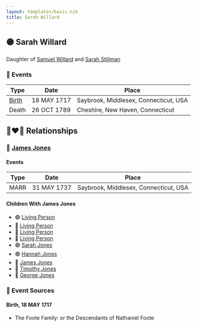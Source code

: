 ```yaml
---
layout: templates/basic.njk
title: Sarah Willard
---
```

## 🟣 Sarah Willard

Daughter of [Samuel Willard](/people/1/12362566) and [Sarah Stillman](/people/9/9722974)

### 📆 Events

Type | Date | Place
------ | ------ | ------
[Birth](#event-0) | 18 MAY 1717 | Saybrook, Middlesex, Connecticut, USA
Death | 26 OCT 1789 | Cheshire, New Haven, Connecticut

## 👩‍❤️‍👨 Relationships

### 🔵 [James Jones](/people/6/61233476)

#### Events

Type | Date | Place
------ | ------ | ------
MARR | 31 MAY 1737 | Saybrook, Middlesex, Connecticut, USA
#### Children With James Jones
* 🟣 [Living Person](/people/1/1434019)
* 🔵 [Living Person](/people/6/69352096)
* 🔵 [Living Person](/people/4/45197660)
* 🔵 [Living Person](/people/1/10134440)
* 🟣 [Sarah Jones](/people/9/95119732)
* 🟣 [Hannah Jones](/people/3/3592220)
* 🔵 [James Jones](/people/3/31141841)
* 🔵 [Timothy Jones](/people/6/63580840)
* 🔵 [George Jones](/people/1/12539052)
### 📰 Event Sources

#### <a id="event-0"></a> Birth, 18 MAY 1717
* The Foote Family: or the Descendants of Nathaniel Foote
